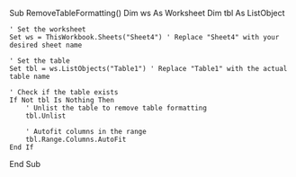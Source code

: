 Sub RemoveTableFormatting()
    Dim ws As Worksheet
    Dim tbl As ListObject
    
    ' Set the worksheet
    Set ws = ThisWorkbook.Sheets("Sheet4") ' Replace "Sheet4" with your desired sheet name
    
    ' Set the table
    Set tbl = ws.ListObjects("Table1") ' Replace "Table1" with the actual table name
    
    ' Check if the table exists
    If Not tbl Is Nothing Then
        ' Unlist the table to remove table formatting
        tbl.Unlist
        
        ' Autofit columns in the range
        tbl.Range.Columns.AutoFit
    End If
End Sub
